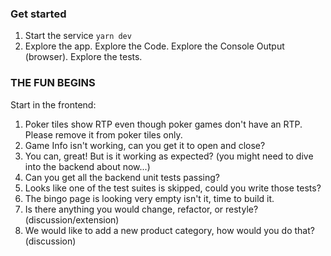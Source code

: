 ### Get started
1. Start the service `yarn dev`
2. Explore the app. Explore the Code. Explore the Console Output (browser). Explore the tests.

### THE FUN BEGINS
Start in the frontend:

1. Poker tiles show RTP even though poker games don't have an RTP. Please remove it from poker tiles only.
2. Game Info isn't working, can you get it to open and close?
3. You can, great! But is it working as expected? (you might need to dive into the backend about now...)
4. Can you get all the backend unit tests passing?
5. Looks like one of the test suites is skipped, could you write those tests?
6. The bingo page is looking very empty isn't it, time to build it.
7. Is there anything you would change, refactor, or restyle? (discussion/extension)
8. We would like to add a new product category, how would you do that? (discussion)



